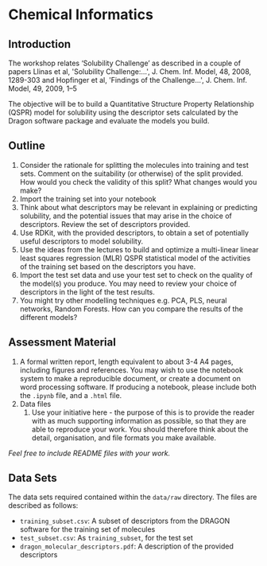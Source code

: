 # Chemical Informatics

## Introduction
The workshop relates ‘Solubility Challenge’ as described in a couple of papers Llinas et al, 'Solubility Challenge:...', J. Chem. Inf. Model, 48, 2008, 1289-303 and Hopfinger et al, 'Findings of the Challenge...', J. Chem. Inf. Model, 49, 2009, 1–5

The objective will be to build a Quantitative Structure Property Relationship (QSPR) model for solubility using the descriptor sets calculated by the Dragon software package and evaluate the models you build.

## Outline

 1. Consider the rationale for splitting the molecules into training and test sets. Comment on the suitability (or otherwise) of the split provided. How would you check the validity of this split? What changes would you make?
 1. Import the training set into your notebook
 1. Think about what descriptors may be relevant in explaining or predicting solubility, and the potential issues that may arise in the choice of descriptors. Review the set of descriptors provided.
 1. Use RDKit, with the provided descriptors, to obtain a set of potentially useful descriptors to model solubility.
 1. Use the ideas from the lectures to build and optimize a multi-linear linear least squares regression (MLR) QSPR statistical model of the activities of the training set based on the descriptors you have. 
 1. Import the test set data and use your test set to check on the quality of the model(s) you produce. You may need to review your choice of descriptors in the light of the test results.
 1. You might try other modelling techniques e.g. PCA, PLS, neural networks, Random Forests.  How can you compare the results of the different models?

## Assessment Material

 1. A formal written report, length equivalent to about 3-4 A4 pages, including figures and references. You may wish to use the notebook system to make a reproducible document, or create a document on word processing software. If producing a notebook, please include both the `.ipynb` file, and a `.html` file.
 1. Data files
     1. Use your initiative here - the purpose of this is to provide the reader with as much supporting information as possible, so that they are able to reproduce your work. You should therefore think about the detail, organisation, and file formats you make available.
 
_Feel free to include README files with your work._

## Data Sets

The data sets required contained within the `data/raw` directory. The files are described as follows:
 - `training_subset.csv`: A subset of descriptors from the DRAGON software for the training set of molecules
 - `test_subset.csv`: As `training_subset`, for the test set
 - `dragon_molecular_descriptors.pdf`: A description of the provided descriptors

